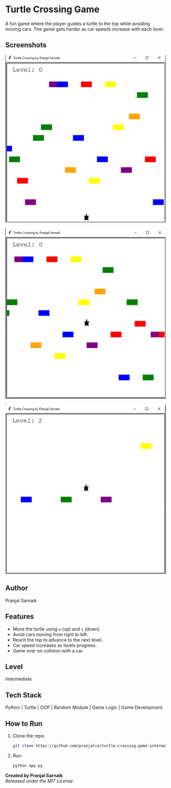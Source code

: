 # Turtle Crossing Game
A fun game where the player guides a turtle to the top while avoiding moving cars. The game gets harder as car speeds increase with each level.  

## Screenshots
![ss1](./screenshots/1.PNG), ![ss2](./screenshots/2.PNG), ![ss3](./screenshots/3.PNG)

## Author
Pranjal Sarnaik

## Features
- Move the turtle using `w` (up) and `s` (down).  
- Avoid cars moving from right to left.  
- Reach the top to advance to the next level.  
- Car speed increases as levels progress.  
- Game over on collision with a car.  

## Level
Intermediate

## Tech Stack
Python | Turtle | OOP | Random Module | Game Logic | Game Development

## How to Run
1. Clone the repo:  
   ```bash  
   git clone https://github.com/pranjalco/turtle-crossing-game-intermediate.git

3. Run:
    ```bash  
   python app.py

**Created by Pranjal Sarnaik**  
*Released under the MIT License*